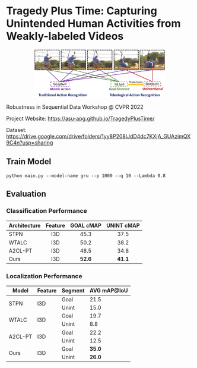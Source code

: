 # Tragedy Plus Time: Capturing Unintended Human Activities from Weakly-labeled Videos

<p align="center">
  <img
    width="70%"
    src="./assets/intro-pic.jpg"
  >
</p>



Robustness in Sequential Data Workshop @ CVPR 2022


Project Website: https://asu-apg.github.io/TragedyPlusTime/


Dataset: https://drive.google.com/drive/folders/1yy8P208lJdD4dc7KXjA_GUAzimQX9C4n?usp=sharing

## Train Model
```
python main.py --model-name gru --p 1000 --q 10 --Lambda 0.8
```

## Evaluation

### Classification Performance
| Architecture | Feature | GOAL cMAP | UNINT cMAP |
|--------------|:-------:|:---------:|:----------:|
| STPN         |   I3D   |   45.3    |    37.5    |
| WTALC        |   I3D   |   50.2    |    38.2    |
| A2CL-PT      |   I3D   |   48.5    |    34.8    |
| Ours         |   I3D   | **52.6**  |  **41.1**  |

### Localization Performance
<table>
    <thead>
        <tr>
            <th>Model</th>
            <th>Feature</th>
            <th>Segment</th>
            <th>AVG mAP@IoU</th>
        </tr>
    </thead>
    <tbody>
        <tr>
            <td rowspan="2">STPN</td>
            <td rowspan="2">I3D</td>
            <td>Goal</td>
            <td>21.5</td>
        </tr>
        <tr>
            <td>Unint</td>
            <td>15.0</td>
        </tr>
        <tr>
            <td rowspan="2">WTALC</td>
            <td rowspan="2">I3D</td>
            <td>Goal</td>
            <td>19.7</td>
        </tr>
        <tr>
            <td>Unint</td>
            <td>8.8</td>
        </tr>
<tr>
            <td rowspan="2">A2CL-PT</td>
            <td rowspan="2">I3D</td>
            <td>Goal</td>
            <td>22.2</td>
        </tr>
        <tr>
            <td>Unint</td>
            <td>12.5</td>
        </tr>
<tr>
            <td rowspan="2">Ours</td>
            <td rowspan="2">I3D</td>
            <td>Goal</td>
            <td><b>35.0</b></td>
        </tr>
        <tr>
            <td>Unint</td>
            <td><b>26.0</b></td>
        </tr>
    </tbody>
</table>